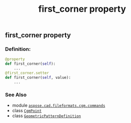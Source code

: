 ﻿---
title: first_corner property
second_title: Aspose.CAD for Python via .NET API References
description: 
type: docs
weight: 80
url: /python-net/aspose.cad.fileformats.cgm.commands/geometricpatterndefinition/first_corner/
is_root: false
---

## first_corner property

### Definition:
```python
@property
def first_corner(self):
    ...
@first_corner.setter
def first_corner(self, value):
    ...
```

### See Also
* module [`aspose.cad.fileformats.cgm.commands`](../../)
* class [`CgmPoint`](/cad/python-net/aspose.cad.fileformats.cgm.classes/cgmpoint)
* class [`GeometricPatternDefinition`](/cad/python-net/aspose.cad.fileformats.cgm.commands/geometricpatterndefinition)
